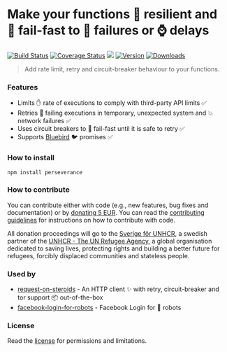 # Make your functions :muscle: resilient and :traffic_light: fail-fast to :poop: failures or :watch: delays

[![Build Status](https://travis-ci.org/hfreire/perseverance.svg?branch=master)](https://travis-ci.org/hfreire/perseverance)
[![Coverage Status](https://coveralls.io/repos/github/hfreire/perseverance/badge.svg?branch=master)](https://coveralls.io/github/hfreire/perseverance?branch=master)
[![](https://img.shields.io/github/release/hfreire/perseverance.svg)](https://github.com/hfreire/perseverance/releases)
[![Version](https://img.shields.io/npm/v/perseverance.svg)](https://www.npmjs.com/package/perseverance)
[![Downloads](https://img.shields.io/npm/dt/perseverance.svg)](https://www.npmjs.com/package/perseverance) 

> Add rate limit, retry and circuit-breaker behaviour to your functions.

### Features
* Limits :hand: rate of executions to comply with third-party API limits :white_check_mark: 
* Retries :shit: failing executions in temporary, unexpected system and :boom: network failures :white_check_mark:
* Uses circuit breakers to :traffic_light: fail-fast until it is safe to retry :white_check_mark: 
* Supports [Bluebird](https://github.com/petkaantonov/bluebird) :bird: promises :white_check_mark:

### How to install
```
npm install perseverance
```

### How to contribute
You can contribute either with code (e.g., new features, bug fixes and documentation) or by [donating 5 EUR](https://paypal.me/hfreire/5). You can read the [contributing guidelines](CONTRIBUTING.md) for instructions on how to contribute with code. 

All donation proceedings will go to the [Sverige för UNHCR](https://sverigeforunhcr.se), a swedish partner of the [UNHCR - The UN Refugee Agency](http://www.unhcr.org), a global organisation dedicated to saving lives, protecting rights and building a better future for refugees, forcibly displaced communities and stateless people.

### Used by
* [request-on-steroids](https://github.com/hfreire/request-on-steroids) - An HTTP client :sparkles: with retry, circuit-breaker and tor support :package: out-of-the-box
* [facebook-login-for-robots](https://github.com/hfreire/facebook-login-for-robots) - Facebook Login for 🤖 robots

### License
Read the [license](./LICENSE.md) for permissions and limitations.
